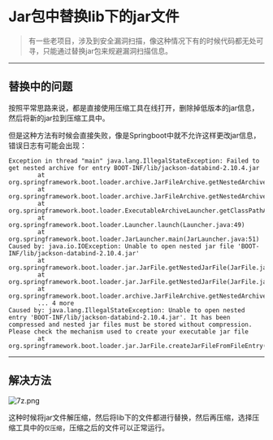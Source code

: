 # Jar包中替换lib下的jar文件

> 有一些老项目，涉及到安全漏洞扫描，像这种情况下有的时候代码都无处可寻，只能通过替换jar包来规避漏洞扫描信息。

---

## 替换中的问题

按照平常思路来说，都是直接使用压缩工具在线打开，删除掉低版本的jar信息，然后将新的jar拉到压缩工具中。

但是这种方法有时候会直接失败，像是Springboot中就不允许这样更改jar信息，错误日志有可能会出现：

```text
Exception in thread "main" java.lang.IllegalStateException: Failed to get nested archive for entry BOOT-INF/lib/jackson-databind-2.10.4.jar
        at org.springframework.boot.loader.archive.JarFileArchive.getNestedArchive(JarFileArchive.java:108)
        at org.springframework.boot.loader.archive.JarFileArchive.getNestedArchives(JarFileArchive.java:86)
        at org.springframework.boot.loader.ExecutableArchiveLauncher.getClassPathArchives(ExecutableArchiveLauncher.java:70)
        at org.springframework.boot.loader.Launcher.launch(Launcher.java:49)
        at org.springframework.boot.loader.JarLauncher.main(JarLauncher.java:51)
Caused by: java.io.IOException: Unable to open nested jar file 'BOOT-INF/lib/jackson-databind-2.10.4.jar'
        at org.springframework.boot.loader.jar.JarFile.getNestedJarFile(JarFile.java:256)
        at org.springframework.boot.loader.jar.JarFile.getNestedJarFile(JarFile.java:241)
        at org.springframework.boot.loader.archive.JarFileArchive.getNestedArchive(JarFileArchive.java:103)
        ... 4 more
Caused by: java.lang.IllegalStateException: Unable to open nested entry 'BOOT-INF/lib/jackson-databind-2.10.4.jar'. It has been compressed and nested jar files must be stored without compression. Please check the mechanism used to create your executable jar file
        at org.springframework.boot.loader.jar.JarFile.createJarFileFromFileEntry(JarFile.java:284)
```

---

## 解决方法

![7z.png](https://s2.loli.net/2024/08/08/vBQomj1NyI5l6dK.png)

这种时候将jar文件解压缩，然后将lib下的文件都进行替换，然后再压缩，选择压缩工具中的`仅压缩`，压缩之后的文件可以正常运行。